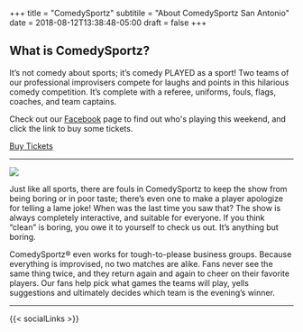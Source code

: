 +++
title = "ComedySportz"
subtitile = "About ComedySportz San Antonio"
date = 2018-08-12T13:38:48-05:00
draft = false
+++


## What is ComedySportz?

It’s not comedy about sports; it’s comedy PLAYED as a sport! Two teams of our professional improvisers compete for laughs and points in this hilarious comedy competition. It’s complete with a referee, uniforms, fouls, flags, coaches, and team captains.

Check out our [Facebook](//facebook.com/ComedySportzSanAntonio/) page to find out who's playing this weekend, and click the link to buy some tickets.

<a target="_blank" rel="noopener" href="https://squareup.com/store/CSzSA/" class="button special">Buy Tickets</a>

---

![](/images/comedysportzref.jpg)

Just like all sports, there are fouls in ComedySportz to keep the show from being boring or in poor taste; there’s even one to make a player apologize for telling a lame joke! When was the last time you saw that? The show is always completely interactive, and suitable for everyone.  If you think “clean” is boring, you owe it to yourself to check us out. It’s anything but boring.

ComedySportz® even works for tough-to-please business groups.
Because everything is improvised, no two matches are alike. Fans never see the same thing twice, and they return again and again to cheer on their favorite players. Our fans help pick what games the teams will play, yells suggestions and ultimately decides which team is the evening’s winner.

---

{{< socialLinks >}}
